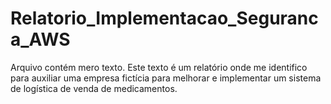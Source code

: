 # Relatorio_Implementacao_Seguranca_AWS
Arquivo contém mero texto. Este texto é um relatório onde me identifico para auxiliar uma empresa fictícia para melhorar e implementar um sistema de logística de venda de medicamentos.
